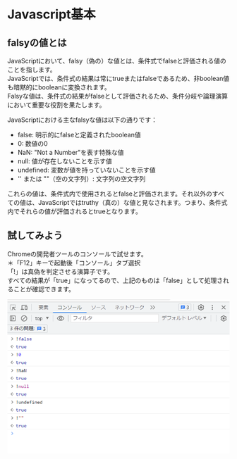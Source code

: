 # Javascript基本
## falsyの値とは
JavaScriptにおいて、falsy（偽の）な値とは、条件式でfalseと評価される値のことを指します。  
JavaScriptでは、条件式の結果は常にtrueまたはfalseであるため、非boolean値も暗黙的にbooleanに変換されます。  
Falsyな値は、条件式の結果がfalseとして評価されるため、条件分岐や論理演算において重要な役割を果たします。

JavaScriptにおける主なfalsyな値は以下の通りです：
* false: 明示的にfalseと定義されたboolean値
* 0: 数値の0
* NaN: "Not a Number"を表す特殊な値
* null: 値が存在しないことを示す値
* undefined: 変数が値を持っていないことを示す値
* '' または ""（空の文字列）: 文字列の空文字列

これらの値は、条件式内で使用されるとfalseと評価されます。それ以外のすべての値は、JavaScriptではtruthy（真の）な値と見なされます。つまり、条件式内でそれらの値が評価されるとtrueとなります。

## 試してみよう
Chromeの開発者ツールのコンソールで試せます。  
＊「F12」キーで起動後「コンソール」タブ選択  
「!」は真偽を判定させる演算子です。  
すべての結果が「true」になってるので、上記のものは「false」として処理されることが確認できます。

![サンプル](2.1.js_falsy.png)
